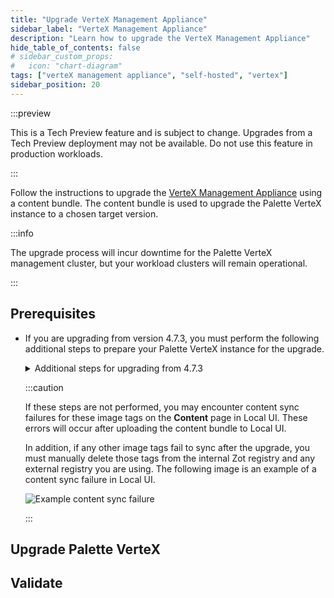 ```yaml
---
title: "Upgrade VerteX Management Appliance"
sidebar_label: "VerteX Management Appliance"
description: "Learn how to upgrade the VerteX Management Appliance"
hide_table_of_contents: false
# sidebar_custom_props:
#   icon: "chart-diagram"
tags: ["verteX management appliance", "self-hosted", "vertex"]
sidebar_position: 20
---
```


:::preview

This is a Tech Preview feature and is subject to change. Upgrades from a Tech Preview deployment may not be available.
Do not use this feature in production workloads.

:::

Follow the instructions to upgrade the
[VerteX Management Appliance](../install-palette-vertex/vertex-management-appliance.md) using a content bundle. The
content bundle is used to upgrade the Palette VerteX instance to a chosen target version.

:::info

The upgrade process will incur downtime for the Palette VerteX management cluster, but your workload clusters will
remain operational.

:::

## Prerequisites

<PartialsComponent
  category="self-hosted"
  name="upgrade-palette-prereqs"
  edition="VerteX"
  version="Palette VerteX"
  iso="Palette VerteX"
  app="VerteX Management Appliance"
/>

- If you are upgrading from version 4.7.3, you must perform the following additional steps to prepare your Palette
  VerteX instance for the upgrade.

  <details>

  <summary>Additional steps for upgrading from 4.7.3</summary>

  1. Log in to the Local UI of the leader node of the Palette VerteX management cluster.

  2. From the left main menu, click **Cluster**.

  3. Under **Services**, click on the `zot` service port to open the internal Zot registry user interface in a new tab.

  4. Log in to the internal Zot registry using the configured credentials.

     :::tip

     You can find the registry configuration in the **Cluster > Configuration** tab.

     :::

  5. In the search bar, enter `spectro-content/us-docker.pkg.dev/palette-images-fips/k8s/pause` and select the
     corresponding repository.

     If you have chosen a different base path for the registry, ensure you update the `spectro-content` part of the
     search query accordingly.

  6. Click the trash icon for each of the `3.8`, `3.9`, and `3.10` tags to delete them. Select the **DELETE** option in
     the pop-up window when prompted for each tag.

  7. If you are using an external registry, you must also delete the same image tags from your external registry.

  </details>

  :::caution

  If these steps are not performed, you may encounter content sync failures for these image tags on the **Content** page
  in Local UI. These errors will occur after uploading the content bundle to Local UI.

  In addition, if any other image tags fail to sync after the upgrade, you must manually delete those tags from the
  internal Zot registry and any external registry you are using. The following image is an example of a content sync
  failure in Local UI.

  ![Example content sync failure](/enterprise-version_upgrade_palette-management-appliance_content-sync-error_4.7.3.webp)

  :::

## Upgrade Palette VerteX

<PartialsComponent
  category="self-hosted"
  name="upgrade-palette-enablement"
  edition="VerteX"
  version="Palette VerteX"
  iso="Palette VerteX"
  app="VerteX Management Appliance"
/>

## Validate

<PartialsComponent
  category="self-hosted"
  name="upgrade-palette-validate"
  edition="VerteX"
  version="Palette VerteX"
  iso="Palette VerteX"
  app="VerteX Management Appliance"
/>
